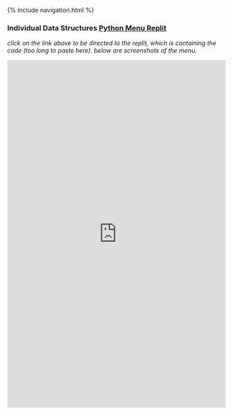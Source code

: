{% include navigation.html %}

### Individual Data Structures [Python Menu Replit](https://replit.com/join/qcbdtnbsgl-aadyanjalidaita)
*click on the link above to be directed to the replit, which is containing the code (too long to paste here). below are screenshots of the menu.*

<iframe frameborder="0" width="100%" height="800px" src="https://replit.com/@AadyanjaliDaita/indivrepo#python_menu_challenges/menu.py">


<iframe frameborder="0" width="100%" height="800px" src="https://replit.com/@jmort1021/pagespython?lite=true#src/menuy.py">
  
  
  
  
  


![image](https://user-images.githubusercontent.com/89221238/158467347-98ba8c70-03a2-48ad-883d-8244814cefbf.png)
![image](https://user-images.githubusercontent.com/89221238/158467510-7064a527-d45d-4650-a2c7-0ef6c025c210.png)
![image](https://user-images.githubusercontent.com/89221238/158467675-43baac39-791a-442f-af4f-8ce941ece28c.png)
